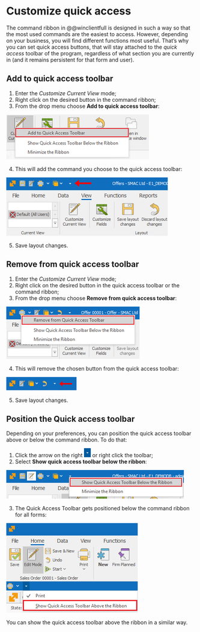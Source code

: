 # Customize quick access

The command ribbon in @@winclientfull is designed in such a way so that the most used commands are the easiest to access. However, depending on your business, you will find different functions most useful. That’s why you can set quick access buttons, that will stay attached to the *quick access* toolbar of the program, regardless of what section you are currently in (and it remains persistent for that form and user). 

## Add to quick access toolbar

1. Enter the *Customize Current View* mode; 
2. Right click on the desired button in the command ribbon;
3. From the drop menu choose **Add to quick access toolbar**:

![Add to Quick Access Toolbar](pictures/add-to-quick-access.png) 

4. This will add the command you choose to the quick access toolbar:

![Quick Access Toolbar](pictures/quick-access-toolbar.png) 

5. Save layout changes.

## Remove from quick access toolbar

1. Enter the *Customize Current View* mode;
2. Right click on the desired button in the quick access toolbar or the command ribbon;
3. From the drop menu choose **Remove from quick access toolbar**:

![Remove from Quick Access Toolbar](pictures/remove-from-quick-access.png) 

4. This will remove the chosen button from the quick access toolbar:

![Removeed Quick Access](pictures/removed-quick-access.png) 

5. Save layout changes.

## Position the Quick access toolbar

Depending on your preferences, you can position the quick access toolbar above or below the command ribbon. To do that: 

1. Click the arrow on the right ![Arrow](pictures/arrow.png) or right click the toolbar;
2. Select **Show quick access toolbar below the ribbon**:

![Show Quick Access Toolbar Below the Ribbon](pictures/above-the-ribbon.png)

3. The Quick Access Toolbar gets positioned below the command ribbon for all forms:

![Show Quick Access Toolbar Above the Ribbon](pictures/below-the-ribbon.png)

You can show the quick access toolbar above the ribbon in a similar way.
